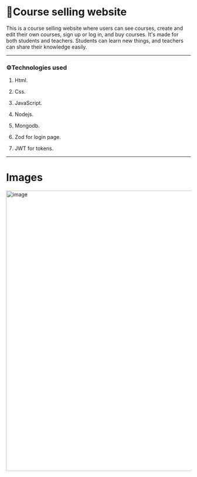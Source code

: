 # 📝Course selling website

This is a course selling website where users can see courses, create and edit their own courses, sign up or log in, and buy courses. It's made for both students and teachers. Students can learn new things, and
teachers can share their knowledge easily.

 <hr>
<h3> ⚙️Technologies used </h3>

1. Html.

2. Css.

3. JavaScript.

4. Nodejs.

5. Mongodb.

6. Zod for login page.

7. JWT for tokens.
<hr>

# Images
<img width="1641" height="766" alt="image" src="https://github.com/user-attachments/assets/c7a0e0e9-a40d-4395-bf79-9fd8c552cdde" />

